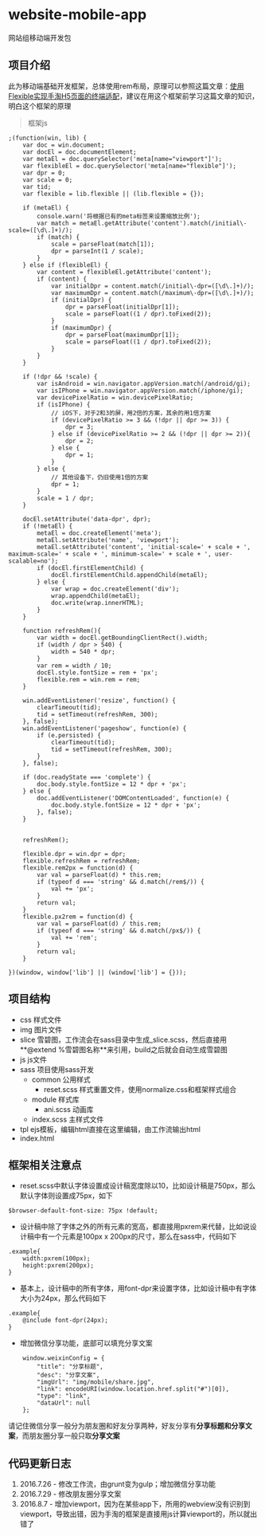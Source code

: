 # website-mobile-app
网站组移动端开发包

## 项目介绍

此为移动端基础开发框架，总体使用rem布局，原理可以参照这篇文章：<a href="https://github.com/amfe/lib-flexible">使用Flexible实现手淘H5页面的终端适配</a>，建议在用这个框架前学习这篇文章的知识，明白这个框架的原理

> 框架js

```
;(function(win, lib) {
    var doc = win.document;
    var docEl = doc.documentElement;
    var metaEl = doc.querySelector('meta[name="viewport"]');
    var flexibleEl = doc.querySelector('meta[name="flexible"]');
    var dpr = 0;
    var scale = 0;
    var tid;
    var flexible = lib.flexible || (lib.flexible = {});

    if (metaEl) {
        console.warn('将根据已有的meta标签来设置缩放比例');
        var match = metaEl.getAttribute('content').match(/initial\-scale=([\d\.]+)/);
        if (match) {
            scale = parseFloat(match[1]);
            dpr = parseInt(1 / scale);
        }
    } else if (flexibleEl) {
        var content = flexibleEl.getAttribute('content');
        if (content) {
            var initialDpr = content.match(/initial\-dpr=([\d\.]+)/);
            var maximumDpr = content.match(/maximum\-dpr=([\d\.]+)/);
            if (initialDpr) {
                dpr = parseFloat(initialDpr[1]);
                scale = parseFloat((1 / dpr).toFixed(2));
            }
            if (maximumDpr) {
                dpr = parseFloat(maximumDpr[1]);
                scale = parseFloat((1 / dpr).toFixed(2));
            }
        }
    }

    if (!dpr && !scale) {
        var isAndroid = win.navigator.appVersion.match(/android/gi);
        var isIPhone = win.navigator.appVersion.match(/iphone/gi);
        var devicePixelRatio = win.devicePixelRatio;
        if (isIPhone) {
            // iOS下，对于2和3的屏，用2倍的方案，其余的用1倍方案
            if (devicePixelRatio >= 3 && (!dpr || dpr >= 3)) {
                dpr = 3;
            } else if (devicePixelRatio >= 2 && (!dpr || dpr >= 2)){
                dpr = 2;
            } else {
                dpr = 1;
            }
        } else {
            // 其他设备下，仍旧使用1倍的方案
            dpr = 1;
        }
        scale = 1 / dpr;
    }

    docEl.setAttribute('data-dpr', dpr);
    if (!metaEl) {
        metaEl = doc.createElement('meta');
        metaEl.setAttribute('name', 'viewport');
        metaEl.setAttribute('content', 'initial-scale=' + scale + ', maximum-scale=' + scale + ', minimum-scale=' + scale + ', user-scalable=no');
        if (docEl.firstElementChild) {
            docEl.firstElementChild.appendChild(metaEl);
        } else {
            var wrap = doc.createElement('div');
            wrap.appendChild(metaEl);
            doc.write(wrap.innerHTML);
        }
    }

    function refreshRem(){
        var width = docEl.getBoundingClientRect().width;
        if (width / dpr > 540) {
            width = 540 * dpr;
        }
        var rem = width / 10;
        docEl.style.fontSize = rem + 'px';
        flexible.rem = win.rem = rem;
    }

    win.addEventListener('resize', function() {
        clearTimeout(tid);
        tid = setTimeout(refreshRem, 300);
    }, false);
    win.addEventListener('pageshow', function(e) {
        if (e.persisted) {
            clearTimeout(tid);
            tid = setTimeout(refreshRem, 300);
        }
    }, false);

    if (doc.readyState === 'complete') {
        doc.body.style.fontSize = 12 * dpr + 'px';
    } else {
        doc.addEventListener('DOMContentLoaded', function(e) {
            doc.body.style.fontSize = 12 * dpr + 'px';
        }, false);
    }


    refreshRem();

    flexible.dpr = win.dpr = dpr;
    flexible.refreshRem = refreshRem;
    flexible.rem2px = function(d) {
        var val = parseFloat(d) * this.rem;
        if (typeof d === 'string' && d.match(/rem$/)) {
            val += 'px';
        }
        return val;
    }
    flexible.px2rem = function(d) {
        var val = parseFloat(d) / this.rem;
        if (typeof d === 'string' && d.match(/px$/)) {
            val += 'rem';
        }
        return val;
    }

})(window, window['lib'] || (window['lib'] = {}));
````

## 项目结构

- css 样式文件
- img 图片文件
- slice 雪碧图，工作流会在sass目录中生成_slice.scss，然后直接用**@extend %雪碧图名称**来引用，build之后就会自动生成雪碧图
- js js文件
- sass 项目使用sass开发
    - common 公用样式
        - reset.scss 样式重置文件，使用normalize.css和框架样式组合
    - module 样式库
        - ani.scss 动画库
    - index.scss 主样式文件
- tpl ejs模板，编辑html直接在这里编辑，由工作流输出html
- index.html

## 框架相关注意点

-  reset.scss中默认字体设置成设计稿宽度除以10，比如设计稿是750px，那么默认字体则设置成75px，如下
```
$browser-default-font-size: 75px !default;
```
- 设计稿中除了字体之外的所有元素的宽高，都直接用pxrem来代替，比如说设计稿中有一个元素是100px x 200px的尺寸，那么在sass中，代码如下
```
.example{
    width:pxrem(100px);
    height:pxrem(200px);
}
```
- 基本上，设计稿中的所有字体，用font-dpr来设置字体，比如设计稿中有字体大小为24px，那么代码如下
```
.example{
    @include font-dpr(24px);
}
```
- 增加微信分享功能，底部可以填充分享文案
```
    window.weixinConfig = {
        "title": "分享标题",
        "desc": "分享文案",
        "imgUrl": "img/mobile/share.jpg",
        "link": encodeURI(window.location.href.split("#")[0]),
        "type": "link",
        "dataUrl": null
    };
```
请记住微信分享一般分为朋友圈和好友分享两种，好友分享有**分享标题和分享文案**，而朋友圈分享一般只取**分享文案**


## 代码更新日志

1. 2016.7.26 - 修改工作流，由grunt变为gulp；增加微信分享功能
2. 2016.7.29 - 修改朋友圈分享文案
3. 2016.8.7 - 增加viewport，因为在某些app下，所用的webview没有识别到viewport，导致出错，因为手淘的框架是直接用js计算viewport的，所以就出错了